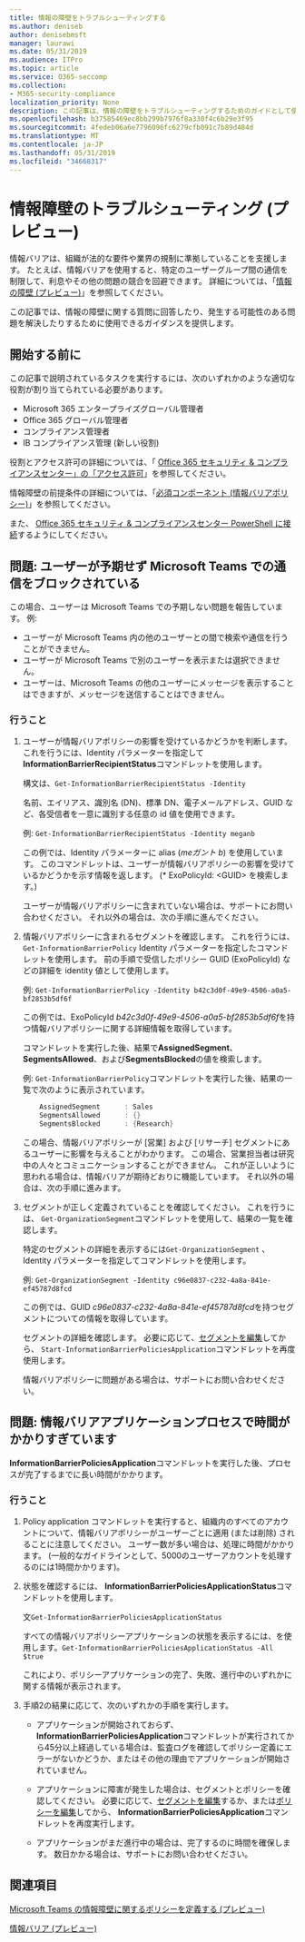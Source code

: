 ```yaml
---
title: 情報の障壁をトラブルシューティングする
ms.author: deniseb
author: denisebmsft
manager: laurawi
ms.date: 05/31/2019
ms.audience: ITPro
ms.topic: article
ms.service: O365-seccomp
ms.collection:
- M365-security-compliance
localization_priority: None
description: この記事は、情報の障壁をトラブルシューティングするためのガイドとして使用してください。
ms.openlocfilehash: b37585469ec8bb299b7976f8a330f4c6b29e3f95
ms.sourcegitcommit: 4fedeb06a6e7796096fc6279cfb091c7b89d484d
ms.translationtype: MT
ms.contentlocale: ja-JP
ms.lasthandoff: 05/31/2019
ms.locfileid: "34668317"
---
```

# <a name="troubleshooting-information-barriers-preview"></a>情報障壁のトラブルシューティング (プレビュー)

情報バリアは、組織が法的な要件や業界の規制に準拠していることを支援します。 たとえば、情報バリアを使用すると、特定のユーザーグループ間の通信を制限して、利息やその他の問題の競合を回避できます。 詳細については、「[情報の障壁 (プレビュー)](information-barriers.md)」を参照してください。

この記事では、情報の障壁に関する質問に回答したり、発生する可能性のある問題を解決したりするために使用できるガイダンスを提供します。  

## <a name="before-you-begin"></a>開始する前に

この記事で説明されているタスクを実行するには、次のいずれかのような適切な役割が割り当てられている必要があります。
- Microsoft 365 エンタープライズグローバル管理者
- Office 365 グローバル管理者
- コンプライアンス管理者
- IB コンプライアンス管理 (新しい役割)

役割とアクセス許可の詳細については、「 [Office 365 セキュリティ & コンプライアンスセンター」の「アクセス許可](permissions-in-the-security-and-compliance-center.md)」を参照してください。

情報障壁の前提条件の詳細については、「[必須コンポーネント (情報バリアポリシー)](information-barriers-policies.md#prerequisites)」を参照してください。

また、 [Office 365 セキュリティ & コンプライアンスセンター PowerShell に接続](https://docs.microsoft.com/powershell/exchange/office-365-scc/connect-to-scc-powershell/connect-to-scc-powershell?view=exchange-ps)するようにしてください。

## <a name="issue-people-are-unexpectedly-blocked-from-communicating-in-microsoft-teams"></a>問題: ユーザーが予期せず Microsoft Teams での通信をブロックされている 

この場合、ユーザーは Microsoft Teams での予期しない問題を報告しています。 例:
- ユーザーが Microsoft Teams 内の他のユーザーとの間で検索や通信を行うことができません。
- ユーザーが Microsoft Teams で別のユーザーを表示または選択できません。
- ユーザーは、Microsoft Teams の他のユーザーにメッセージを表示することはできますが、メッセージを送信することはできません。

### <a name="what-to-do"></a>行うこと

1. ユーザーが情報バリアポリシーの影響を受けているかどうかを判断します。 これを行うには、Identity パラメーターを指定して**InformationBarrierRecipientStatus**コマンドレットを使用します。 

    構文は、`Get-InformationBarrierRecipientStatus -Identity`

    名前、エイリアス、識別名 (DN)、標準 DN、電子メールアドレス、GUID など、各受信者を一意に識別する任意の id 値を使用できます。

    例: `Get-InformationBarrierRecipientStatus -Identity meganb`

    この例では、Identity パラメーターに alias (*meガント b*) を使用しています。 このコマンドレットは、ユーザーが情報バリアポリシーの影響を受けているかどうかを示す情報を返します。 (* ExoPolicyId: \<GUID> を検索します。)

    ユーザーが情報バリアポリシーに含まれていない場合は、サポートにお問い合わせください。 それ以外の場合は、次の手順に進んでください。

2. 情報バリアポリシーに含まれるセグメントを確認します。 これを行うには、 `Get-InformationBarrierPolicy` Identity パラメーターを指定したコマンドレットを使用します。 前の手順で受信したポリシー GUID (ExoPolicyId) などの詳細を identity 値として使用します。

    例: `Get-InformationBarrierPolicy -Identity b42c3d0f-49e9-4506-a0a5-bf2853b5df6f`

    この例では、ExoPolicyId *b42c3d0f-49e9-4506-a0a5-bf2853b5df6f*を持つ情報バリアポリシーに関する詳細情報を取得しています。
    
    コマンドレットを実行した後、結果で**AssignedSegment**、 **SegmentsAllowed**、および**SegmentsBlocked**の値を検索します。

    例: `Get-InformationBarrierPolicy`コマンドレットを実行した後、結果の一覧で次のように表示されています。

    ```powershell
        AssignedSegment      : Sales
        SegmentsAllowed      : {}
        SegmentsBlocked      : {Research}
    ```
    この場合、情報バリアポリシーが [営業] および [リサーチ] セグメントにあるユーザーに影響を与えることがわかります。 この場合、営業担当者は研究中の人々とコミュニケーションすることができません。 これが正しいように思われる場合は、情報バリアが期待どおりに機能しています。 それ以外の場合は、次の手順に進みます。

4. セグメントが正しく定義されていることを確認してください。 これを行うには、 `Get-OrganizationSegment`コマンドレットを使用して、結果の一覧を確認します。 

    特定のセグメントの詳細を表示するには`Get-OrganizationSegment` 、Identity パラメーターを指定してコマンドレットを使用します。 

    例: `Get-OrganizationSegment -Identity c96e0837-c232-4a8a-841e-ef45787d8fcd`

    この例では、GUID *c96e0837-c232-4a8a-841e-ef45787d8fcd*を持つセグメントについての情報を取得しています。

    セグメントの詳細を確認します。 必要に応じて、[セグメントを編集](information-barriers-policies.md#edit-a-segment)してから、 `Start-InformationBarrierPoliciesApplication`コマンドレットを再度使用します。

    情報バリアポリシーに問題がある場合は、サポートにお問い合わせください。
    
## <a name="issue-the-information-barrier-application-process-is-taking-too-long"></a>問題: 情報バリアアプリケーションプロセスで時間がかかりすぎています

**InformationBarrierPoliciesApplication**コマンドレットを実行した後、プロセスが完了するまでに長い時間がかかります。

### <a name="what-to-do"></a>行うこと

1. Policy application コマンドレットを実行すると、組織内のすべてのアカウントについて、情報バリアポリシーがユーザーごとに適用 (または削除) されることに注意してください。 ユーザー数が多い場合は、処理に時間がかかります。 (一般的なガイドラインとして、5000のユーザーアカウントを処理するのには1時間かかります)。 

2. 状態を確認するには、 **InformationBarrierPoliciesApplicationStatus**コマンドレットを使用します。

    文`Get-InformationBarrierPoliciesApplicationStatus`

    すべての情報バリアポリシーアプリケーションの状態を表示するには、を使用します。`Get-InformationBarrierPoliciesApplicationStatus -All $true`

    これにより、ポリシーアプリケーションの完了、失敗、進行中のいずれかに関する情報が表示されます。

3. 手順2の結果に応じて、次のいずれかの手順を実行します。

    - アプリケーションが開始されておらず、 **InformationBarrierPoliciesApplication**コマンドレットが実行されてから45分以上経過している場合は、監査ログを確認してポリシー定義にエラーがないかどうか、またはその他の理由でアプリケーションが開始されていません。

    - アプリケーションに障害が発生した場合は、セグメントとポリシーを確認してください。 必要に応じて、[セグメントを編集](information-barriers-policies.md#edit-a-segment)するか、または[ポリシーを編集](information-barriers-policies.md#edit-a-policy)してから、 **InformationBarrierPoliciesApplication**コマンドレットを再度実行します。

    - アプリケーションがまだ進行中の場合は、完了するのに時間を確保します。 数日かかる場合は、サポートにお問い合わせください。

## <a name="related-topics"></a>関連項目

[Microsoft Teams の情報障壁に関するポリシーを定義する (プレビュー)](information-barriers-policies.md)

[情報バリア (プレビュー)](information-barriers.md)



